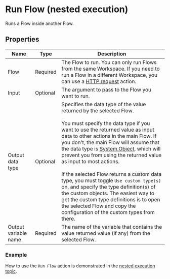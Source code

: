 # Run Flow (nested execution)

Runs a Flow inside another Flow.

## Properties

| Name              | Type               | Description                                                    |
|-------------------|--------------------|----------------------------------------------------------------|
| Flow              | Required           | The Flow to run. You can only run Flows from the same Workspace. If you need to run a Flow in a different Workspace, you can use a [HTTP request](../http/http-request.md) action. |
| Input             | Optional           | The argument to pass to the Flow you want to run.              |
| Output data type  | Optional           | Specifies the data type of the value returned by the selected Flow. <br/><br/>You must specify the data type if you want to use the returned value as input data to other actions in the main Flow. If you don't, the main Flow will assume that the data type is [System.Object](https://learn.microsoft.com/en-us/dotnet/api/system.object), which will prevent you from using the returned value as input to most actions.<br/><br/> If the selected Flow returns a custom data type, you must toggle `Use custom type(s)` on, and specify the type definition(s) of the custom objects. The easiest way to get the custom type definitions is to open the selected Flow and copy the configuration of the custom types from there. |
| Output variable name | Required        | The name of the variable that contains the value returned value (if any) from the selected Flow. |

### Example

How to use the `Run Flow` action is demonstrated in the [nested execution topic](../../flows/running-flows/nested-execution.md).